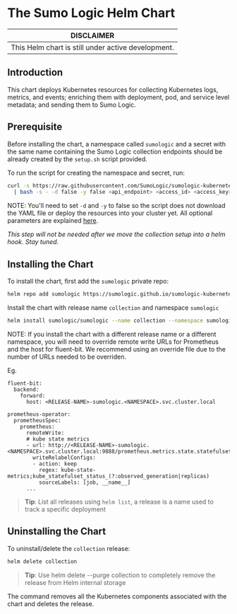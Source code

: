 # The Sumo Logic Helm Chart
| DISCLAIMER |
| --- |
| This Helm chart is still under active development. |

## Introduction

This chart deploys Kubernetes resources for collecting Kubernetes logs, metrics, and events; enriching them with deployment, pod, and service level metadata; and sending them to Sumo Logic.

## Prerequisite

Before installing the chart, a namespace called `sumologic` and a secret with the same name containing the Sumo Logic collection endpoints should be already created by the `setup.sh` script provided.

To run the script for creating the namespace and secret, run:

```bash
curl -s https://raw.githubusercontent.com/SumoLogic/sumologic-kubernetes-collection/master/deploy/kubernetes/setup.sh \
  | bash -s - -d false -y false <api_endpoint> <access_id> <access_key>
```
NOTE: You'll need to set `-d` and `-y` to false so the script does not download the YAML file or deploy the resources into your cluster yet. All optional parameters are explained [here](https://github.com/SumoLogic/sumologic-kubernetes-collection/tree/master/deploy#automatic-source-creation-and-setup-script). 

_This step will not be needed after we move the collection setup into a helm hook. Stay tuned._

## Installing the Chart

To install the chart, first add the `sumologic` private repo:

```bash
helm repo add sumologic https://sumologic.github.io/sumologic-kubernetes-collection
```

Install the chart with release name `collection` and namespace `sumologic`
```bash
helm install sumologic/sumologic --name collection --namespace sumologic
```

NOTE: If you install the chart with a different release name or a different namespace, you will need to override remote write URLs for Prometheus and the host for fluent-bit. We recommend using an override file due to the number of URLs needed to be overriden.

Eg. 

```
fluent-bit:
  backend:
    forward:
      host: <RELEASE-NAME>-sumologic.<NAMESPACE>.svc.cluster.local
      
prometheus-operator:
  prometheusSpec:
    prometheus:
      remoteWrite:
      # kube state metrics
      - url: http://<RELEASE-NAME>-sumologic.<NAMESPACE>.svc.cluster.local:9888/prometheus.metrics.state.statefulset
        writeRelabelConfigs:
        - action: keep
          regex: kube-state-metrics;kube_statefulset_status_(?:observed_generation|replicas)
          sourceLabels: [job, __name__]
      ...

```

> **Tip**: List all releases using `helm list`, a release is a name used to track a specific deployment

## Uninstalling the Chart

To uninstall/delete the `collection` release:

```bash
helm delete collection
```
> **Tip**: Use helm delete --purge collection to completely remove the release from Helm internal storage

The command removes all the Kubernetes components associated with the chart and deletes the release.
